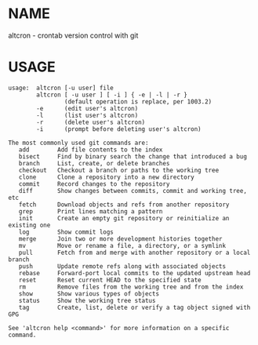 # NAME

altcron - crontab version control with git

# USAGE

    usage:  altcron [-u user] file
            altcron [ -u user ] [ -i ] { -e | -l | -r }
                    (default operation is replace, per 1003.2)
            -e      (edit user's altcron)
            -l      (list user's altcron)
            -r      (delete user's altcron)
            -i      (prompt before deleting user's altcron)
    
    The most commonly used git commands are:
       add        Add file contents to the index
       bisect     Find by binary search the change that introduced a bug
       branch     List, create, or delete branches
       checkout   Checkout a branch or paths to the working tree
       clone      Clone a repository into a new directory
       commit     Record changes to the repository
       diff       Show changes between commits, commit and working tree, etc
       fetch      Download objects and refs from another repository
       grep       Print lines matching a pattern
       init       Create an empty git repository or reinitialize an existing one
       log        Show commit logs
       merge      Join two or more development histories together
       mv         Move or rename a file, a directory, or a symlink
       pull       Fetch from and merge with another repository or a local branch
       push       Update remote refs along with associated objects
       rebase     Forward-port local commits to the updated upstream head
       reset      Reset current HEAD to the specified state
       rm         Remove files from the working tree and from the index
       show       Show various types of objects
       status     Show the working tree status
       tag        Create, list, delete or verify a tag object signed with GPG
    
    See 'altcron help <command>' for more information on a specific command.

